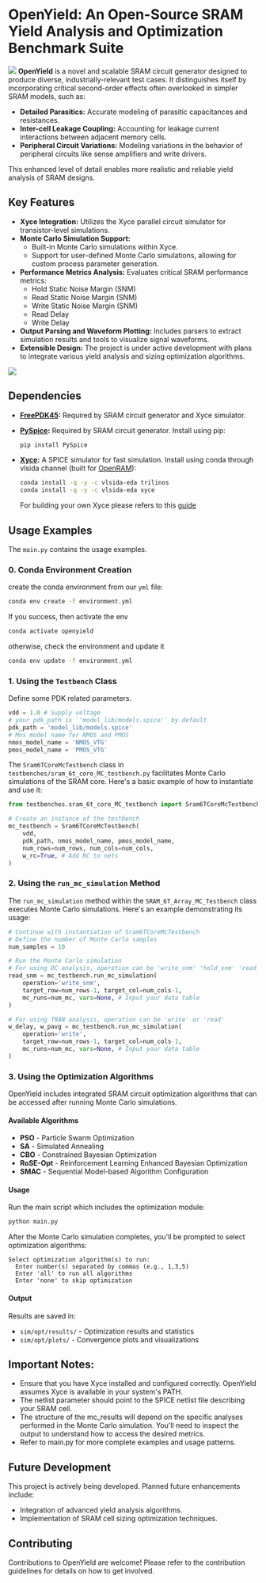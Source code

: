 # OpenYield: An Open-Source SRAM Yield Analysis and Optimization Benchmark Suite
![](img/logo-cut-openyield.jpg)
**OpenYield** is a novel and scalable SRAM circuit generator designed to produce diverse, industrially-relevant test cases. It distinguishes itself by incorporating critical second-order effects often overlooked in simpler SRAM models, such as:

* **Detailed Parasitics:** Accurate modeling of parasitic capacitances and resistances.
* **Inter-cell Leakage Coupling:** Accounting for leakage current interactions between adjacent memory cells.
* **Peripheral Circuit Variations:** Modeling variations in the behavior of peripheral circuits like sense amplifiers and write drivers.

This enhanced level of detail enables more realistic and reliable yield analysis of SRAM designs.

## Key Features

* **Xyce Integration:** Utilizes the Xyce parallel circuit simulator for transistor-level simulations.
* **Monte Carlo Simulation Support:**
    * Built-in Monte Carlo simulations within Xyce.
    * Support for user-defined Monte Carlo simulations, allowing for custom process parameter generation.
* **Performance Metrics Analysis:** Evaluates critical SRAM performance metrics:
    * Hold Static Noise Margin (SNM)
    * Read Static Noise Margin (SNM)
    * Write Static Noise Margin (SNM)
    * Read Delay
    * Write Delay
* **Output Parsing and Waveform Plotting:** Includes parsers to extract simulation results and tools to visualize signal waveforms.
* **Extensible Design:** The project is under active development with plans to integrate various yield analysis and sizing optimization algorithms.

![](img/openyield_all-overall.drawio.png)

## Dependencies
* **[FreePDK45](https://eda.ncsu.edu/freepdk/freepdk45/):** Required by SRAM circuit generator and Xyce simulator.

* **[PySpice](https://pyspice.fabrice-salvaire.fr/releases/v1.4/overview.html):** Required by SRAM circuit generator. Install using pip:

    ```bash
    pip install PySpice
    ```
    
* **[Xyce](https://xyce.sandia.gov/about-xyce/):** A SPICE simulator for fast simulation. Install using conda through vlsida channel (built for [OpenRAM](https://github.com/VLSIDA/OpenRAM.git)):

    ```bash
    conda install -q -y -c vlsida-eda trilinos
    conda install -q -y -c vlsida-eda xyce
    ```
    For building your own Xyce please refers to this [guide](https://xyce.sandia.gov/documentation-tutorials/building-guide/)

## Usage Examples
The `main.py` contains the usage examples.

### 0.  Conda Environment  Creation
create the conda environment from our `yml` file:
```bash
conda env create -f environment.yml
```
If you success, then activate the env
```bash
conda activate openyield
```
otherwise, check the environment and update it
```bash
conda env update -f environment.yml
```


### 1.  Using the `Testbench` Class
Define some PDK related parameters.
```python
vdd = 1.0 # Supply voltage
# your pdk_path is `'model_lib/models.spice'` by default 
pdk_path = 'model_lib/models.spice' 
# Mos model name for NMOS and PMOS
nmos_model_name = 'NMOS_VTG'
pmos_model_name = 'PMOS_VTG'
```

The `Sram6TCoreMcTestbench` class in `testbenches/sram_6t_core_MC_testbench.py` facilitates Monte Carlo simulations of the SRAM core. Here's a basic example of how to instantiate and use it:

```python
from testbenches.sram_6t_core_MC_testbench import Sram6TCoreMcTestbench

# Create an instance of the testbench
mc_testbench = Sram6TCoreMcTestbench(
    vdd,
    pdk_path, nmos_model_name, pmos_model_name,
    num_rows=num_rows, num_cols=num_cols, 
    w_rc=True, # Add RC to nets
)
```

### 2. Using the `run_mc_simulation` Method
The `run_mc_simulation` method within the `SRAM_6T_Array_MC_Testbench` class executes Monte Carlo simulations.  Here's an example demonstrating its usage:

```python 
# Continue with instantiation of Sram6TCoreMcTestbench
# Define the number of Monte Carlo samples
num_samples = 10

# Run the Monte Carlo simulation
# For using DC analysis, operation can be 'write_snm' 'hold_snm' 'read_snm'
read_snm = mc_testbench.run_mc_simulation(
    operation='write_snm', 
    target_row=num_rows-1, target_col=num_cols-1, 
    mc_runs=num_mc, vars=None, # Input your data table
)

# For using TRAN analysis, operation can be 'write' or 'read'
w_delay, w_pavg = mc_testbench.run_mc_simulation(
    operation='write', 
    target_row=num_rows-1, target_col=num_cols-1, 
    mc_runs=num_mc, vars=None, # Input your data table
)
```

### 3. Using the Optimization Algorithms

OpenYield includes integrated SRAM circuit optimization algorithms that can be accessed after running Monte Carlo simulations.

#### Available Algorithms

* **PSO** - Particle Swarm Optimization
* **SA** - Simulated Annealing  
* **CBO** - Constrained Bayesian Optimization
* **RoSE-Opt** - Reinforcement Learning Enhanced Bayesian Optimization
* **SMAC** - Sequential Model-based Algorithm Configuration

#### Usage

Run the main script which includes the optimization module:

```python
python main.py
```

After the Monte Carlo simulation completes, you'll be prompted to select optimization algorithms:

```
Select optimization algorithm(s) to run:
  Enter number(s) separated by commas (e.g., 1,3,5)
  Enter 'all' to run all algorithms
  Enter 'none' to skip optimization
```

#### Output

Results are saved in:
* `sim/opt/results/` - Optimization results and statistics
* `sim/opt/plots/` - Convergence plots and visualizations

## Important Notes:

* Ensure that you have Xyce installed and configured correctly. OpenYield assumes Xyce is available in your system's PATH.
* The netlist parameter should point to the SPICE netlist file describing your SRAM cell.
* The structure of the mc_results will depend on the specific analyses performed in the Monte Carlo simulation. You'll need to inspect the output to understand how to access the desired metrics.
* Refer to main.py for more complete examples and usage patterns.

## Future Development
This project is actively being developed.  Planned future enhancements include:
* Integration of advanced yield analysis algorithms.
* Implementation of SRAM cell sizing optimization techniques.

## Contributing
Contributions to OpenYield are welcome! Please refer to the contribution guidelines for details on how to get involved.